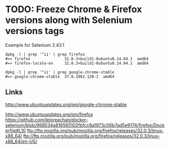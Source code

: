 # TODO: Freeze Chrome & Firefox versions along with Selenium versions tags

Example for Selenium 2.43.1

    dpkg -l | grep '^ii' | grep firefox
    #=> firefox               32.0.3+build1-0ubuntu0.14.04.1  amd64
    #=> firefox-locale-en     32.0.3+build1-0ubuntu0.14.04.1  amd64

    dpkg -l | grep '^ii' | grep google-chrome-stable
    #=> google-chrome-stable  37.0.2062.120-1  amd64
    
## Links

http://www.ubuntuupdates.org/pm/google-chrome-stable

http://www.ubuntuupdates.org/pm/firefox
https://github.com/leipreachan/docker-selenium/blob/968534a816565102fbfcc6a1973c06b7ad5e9174/firefox/Dockerfile#L10
ftp://ftp.mozilla.org/pub/mozilla.org/firefox/releases/32.0.3/linux-x86_64/
ftp://ftp.mozilla.org/pub/mozilla.org/firefox/releases/32.0.3/linux-x86_64/en-US/
